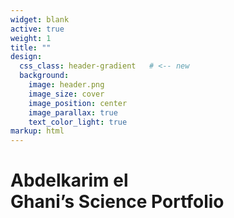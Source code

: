 ```yaml
---
widget: blank
active: true
weight: 1
title: ""
design:
  css_class: header-gradient   # <-- new
  background:
    image: header.png
    image_size: cover
    image_position: center
    image_parallax: true
    text_color_light: true
markup: html
---
```


<div class="hero-wave-container">
  <h1>
    <span class="hero-A">A</span>bdelkarim&nbsp;el&nbsp;
    <span class="hero-G">G</span>hani’s&nbsp;Science&nbsp;Portfolio
  </h1>
</div>
